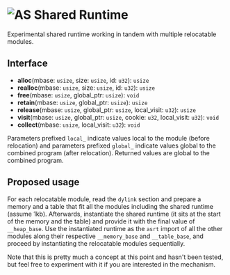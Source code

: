 # ![AS](https://avatars1.githubusercontent.com/u/28916798?s=48) Shared Runtime

Experimental shared runtime working in tandem with multiple relocatable modules.

Interface
---------

* **alloc**(mbase: `usize`, size: `usize`, id: `u32`): `usize`
* **realloc**(mbase: `usize`, size: `usize`, id: `u32`): `usize`
* **free**(mbase: `usize`, global_ptr: `usize`): `void`
* **retain**(mbase: `usize`, global_ptr: `usize`): `usize`
* **release**(mbase: `usize`, global_ptr: `usize`, local_visit: `u32`): `usize`
* **visit**(mbase: `usize`, global_ptr: `usize`, cookie: `u32`, local_visit: `u32`): `void`
* **collect**(mbase: `usize`, local_visit: `u32`): `void`

Parameters prefixed `local_` indicate values local to the module (before relocation) and
parameters prefixed `global_` indicate values global to the combined program (after relocation).
Returned values are global to the combined program.

Proposed usage
--------------

For each relocatable module, read the `dylink` section and prepare a memory and a table that
fit all the modules including the shared runtime (assume 1kb). Afterwards, instantiate the
shared runtime (it sits at the start of the memory and the table) and provide it with the
final value of `__heap_base`. Use the instantiated runtime as the `asrt` import of all the
other modules along their respective `__memory_base` and `__table_base`, and proceed by
instantiating the relocatable modules sequentially.

Note that this is pretty much a concept at this point and hasn't been tested, but feel free
to experiment with it if you are interested in the mechanism.
